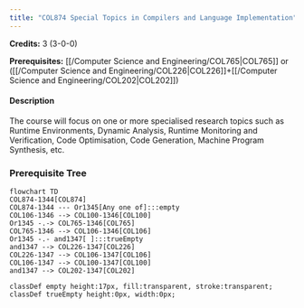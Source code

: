 ```yaml
---
title: "COL874 Special Topics in Compilers and Language Implementation"
---
```

**Credits:** 3 (3-0-0)

**Prerequisites:** [[/Computer Science and Engineering/COL765|COL765]] or ([[/Computer Science and Engineering/COL226|COL226]]+[[/Computer Science and Engineering/COL202|COL202]])

#### Description
The course will focus on one or more specialised research topics such as Runtime Environments, Dynamic Analysis, Runtime Monitoring and Verification, Code Optimisation, Code Generation, Machine Program Synthesis, etc.

### Prerequisite Tree

```mermaid
flowchart TD
COL874-1344[COL874]
COL874-1344 --- Or1345[Any one of]:::empty
COL106-1346 --> COL100-1346[COL100]
Or1345 -.-> COL765-1346[COL765]
COL765-1346 --> COL106-1346[COL106]
Or1345 -.- and1347[ ]:::trueEmpty
and1347 --> COL226-1347[COL226]
COL226-1347 --> COL106-1347[COL106]
COL106-1347 --> COL100-1347[COL100]
and1347 --> COL202-1347[COL202]

classDef empty height:17px, fill:transparent, stroke:transparent;
classDef trueEmpty height:0px, width:0px;
```